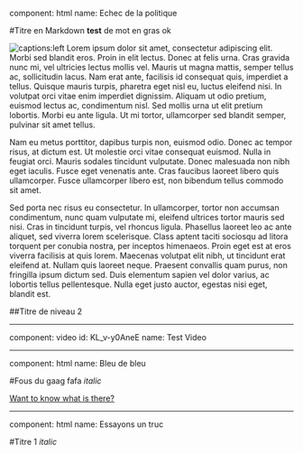 component: html
name: Echec de la politique

#Titre en Markdown
**test** de mot en gras
ok

![captions:left](/static/captions.png)
Lorem ipsum dolor sit amet, consectetur adipiscing elit. Morbi sed blandit eros. Proin in elit lectus. Donec at felis urna. Cras gravida nunc mi, vel ultricies lectus mollis vel. Mauris ut magna mattis, semper tellus ac, sollicitudin lacus. Nam erat ante, facilisis id consequat quis, imperdiet a tellus. Quisque mauris turpis, pharetra eget nisl eu, luctus eleifend nisi. In volutpat orci vitae enim imperdiet dignissim. Aliquam ut odio pretium, euismod lectus ac, condimentum nisl. Sed mollis urna ut elit pretium lobortis. Morbi eu ante ligula. Ut mi tortor, ullamcorper sed blandit semper, pulvinar sit amet tellus.

Nam eu metus porttitor, dapibus turpis non, euismod odio. Donec ac tempor risus, at dictum est. Ut molestie orci vitae consequat euismod. Nulla in feugiat orci. Mauris sodales tincidunt vulputate. Donec malesuada non nibh eget iaculis. Fusce eget venenatis ante. Cras faucibus laoreet libero quis ullamcorper. Fusce ullamcorper libero est, non bibendum tellus commodo sit amet.

Sed porta nec risus eu consectetur. In ullamcorper, tortor non accumsan condimentum, nunc quam vulputate mi, eleifend ultrices tortor mauris sed nisi. Cras in tincidunt turpis, vel rhoncus ligula. Phasellus laoreet leo ac ante aliquet, sed viverra lorem scelerisque. Class aptent taciti sociosqu ad litora torquent per conubia nostra, per inceptos himenaeos. Proin eget est at eros viverra facilisis at quis lorem. Maecenas volutpat elit nibh, ut tincidunt erat eleifend at. Nullam quis laoreet neque. Praesent convallis quam purus, non fringilla ipsum dictum sed. Duis elementum sapien vel dolor varius, ac lobortis tellus pellentesque. Nulla eget justo auctor, egestas nisi eget, blandit est.

##Titre de niveau 2

* * *

component: video
id: KL_v-y0AneE
name: Test Video

* * *

component: html
name: Bleu de bleu

#Fous du gaag
fafa *italic*

[Want to know what is there?](http://google.com)


* * *
component: html
name: Essayons un truc

#Titre 1
*italic*